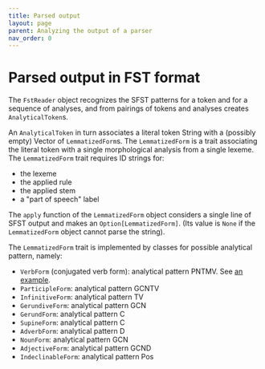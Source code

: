 ```yaml
---
title: Parsed output
layout: page
parent: Analyzing the output of a parser
nav_order: 0
---
```



# Parsed output in FST format

The `FstReader` object recognizes the SFST patterns for a token and for a sequence of analyses, and from pairings of tokens and analyses creates `AnalyticalToken`s.

An `AnalyticalToken` in turn associates a literal token String with a (possibly empty) Vector of `LemmatizedForm`s.  The `LemmatizedForm` is a trait associating the literal token with a single morphological analysis from a single lexeme.  The `LemmatizedForm` trait requires ID strings for:

- the lexeme
- the applied rule
- the applied stem
- a "part of speech" label

The `apply` function of the `LemmatizedForm` object considers a single line of SFST output and makes an `Option[LemmatizedForm]`. (Its value is `None` if the `LemmatizedForm` object cannot parse the string).

The `LemmatizedForm` trait is implemented by classes for possible analytical pattern, namely:

- `VerbForm` (conjugated verb form): analytical pattern PNTMV.  See [an example](../forms/verb/).
- `ParticipleForm`: analytical pattern GCNTV
- `InfinitiveForm`: analytical pattern TV
- `GerundiveForm`:  analytical pattern GCN
- `GerundForm`:  analytical pattern C
- `SupineForm`: analytical pattern C
- `AdverbForm`:  analytical pattern D
- `NounForm`: analytical pattern GCN
- `AdjectiveForm`: analytical pattern GCND
- `IndeclinableForm`: analytical pattern Pos
